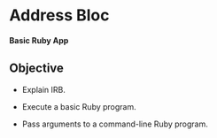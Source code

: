 # Address Bloc
#### Basic Ruby App

## Objective

* Explain IRB.

* Execute a basic Ruby program.

* Pass arguments to a command-line Ruby program.
